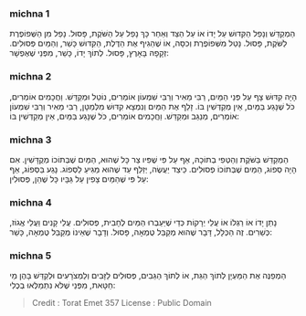 
### michna 1
הַמְקַדֵּשׁ וְנָפַל הַקִּדּוּשׁ עַל יָדוֹ אוֹ עַל הַצַּד וְאַחַר כָּךְ נָפַל עַל הַשֹּׁקֶת, פָּסוּל. נָפַל מִן הַשְּׁפוֹפֶרֶת לַשֹּׁקֶת, פָּסוּל. נָטַל מִשְּׁפוֹפֶרֶת וְכִסָּה, אוֹ שֶׁהֵגִיף אֶת הַדֶּלֶת, הַקִּדּוּשׁ כָּשֵׁר, וְהַמַּיִם פְּסוּלִים. זְקָפָהּ בָּאָרֶץ, פָּסוּל. לְתוֹךְ יָדוֹ, כָּשֵׁר, מִפְּנֵי שֶׁאֶפְשָׁר: 

### michna 2
הָיָה קִדּוּשׁ צָף עַל פְּנֵי הַמַּיִם, רַבִּי מֵאִיר וְרַבִּי שִׁמְעוֹן אוֹמְרִים, נוֹטֵל וּמְקַדֵּשׁ. וַחֲכָמִים אוֹמְרִים, כֹּל שֶׁנָּגַע בַּמַּיִם, אֵין מְקַדְּשִׁין בּוֹ. זָלַף אֶת הַמַּיִם וְנִמְצָא קִדּוּשׁ מִלְּמַטָּן, רַבִּי מֵאִיר וְרַבִּי שִׁמְעוֹן אוֹמְרִים, מְנַגֵּב וּמְקַדֵּשׁ. וַחֲכָמִים אוֹמְרִים, כֹּל שֶׁנָּגַע בַּמַּיִם, אֵין מְקַדְּשִׁין בּוֹ: 

### michna 3
הַמְקַדֵּשׁ בַּשֹּׁקֶת וְהַטְּפִי בְתוֹכָהּ, אַף עַל פִּי שֶׁפִּיו צַר כָּל שֶׁהוּא, הַמַּיִם שֶׁבְּתוֹכוֹ מְקֻדָּשִׁין. אִם הָיָה סְפוֹג, הַמַּיִם שֶׁבְּתוֹכוֹ פְסוּלִים. כֵּיצַד יַעֲשֶׂה, יְזַלֵּף עַד שֶׁהוּא מַגִּיעַ לַסְּפוֹג. נָגַע בַּסְּפוֹג, אַף עַל פִּי שֶׁהַמַּיִם צָפִין עַל גַּבָּיו כָּל שֶׁהֵן, פְּסוּלִין: 

### michna 4
נָתַן יָדוֹ אוֹ רַגְלוֹ אוֹ עֲלֵי יְרָקוֹת כְּדֵי שֶׁיַּעַבְרוּ הַמַּיִם לֶחָבִית, פְּסוּלִים. עֲלֵי קָנִים וַעֲלֵי אֱגוֹז, כְּשֵׁרִים. זֶה הַכְּלָל, דָּבָר שֶׁהוּא מְקַבֵּל טֻמְאָה, פָּסוּל. וְדָבָר שֶׁאֵינוֹ מְקַבֵּל טֻמְאָה, כָּשֵׁר: 

### michna 5
הַמְפַנֶּה אֶת הַמַּעְיָן לְתוֹךְ הַגַּת, אוֹ לְתוֹךְ הַגֵּבִים, פְּסוּלִים לַזָּבִים וְלַמְצֹרָעִים וּלְקַדֵּשׁ בָּהֶן מֵי חַטָּאת, מִפְּנֵי שֶׁלֹּא נִתְמַלְּאוּ בְכֶלִי: 

>Credit : Torat Emet 357
>License : Public Domain 